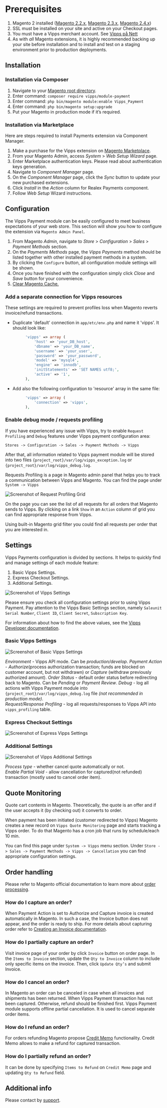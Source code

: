 # Prerequisites

1. Magento 2 installed ([Magento 2.2.x](https://devdocs.magento.com/guides/v2.2/release-notes/bk-release-notes.html), [Magento 2.3.x](https://devdocs.magento.com/guides/v2.3/release-notes/bk-release-notes.html), [Magento 2.4.x](https://devdocs.magento.com/guides/v2.4/release-notes/bk-release-notes.html))
1. SSL must be installed on your site and active on your Checkout pages.
1. You must have a Vipps merchant account. See [Vipps på Nett](https://www.vipps.no/bedrift/vipps-pa-nett)
1. As with _all_ Magento extensions, it is highly recommended backing up your site before installation and to install and test on a staging environment prior to production deployments.

## Installation

### Installation via Composer

1. Navigate to your [Magento root directory](https://devdocs.magento.com/guides/v2.4/extension-dev-guide/build/module-file-structure.html).
1. Enter command: `composer require vipps/module-payment`
1. Enter command: `php bin/magento module:enable Vipps_Payment`
1. Enter command: `php bin/magento setup:upgrade`
1. Put your Magento in production mode if it’s required.

### Installation via Marketplace

Here are steps required to install Payments extension via Component Manager.

1. Make a purchase for the Vipps extension on [Magento Marketplace](https://marketplace.magento.com/vipps-module-payment.html).
1. From your Magento Admin, access *System* > *Web Setup Wizard* page.
1. Enter Marketplace authentication keys. Please read about authentication keys generation.
1. Navigate to *Component Manager* page.
1. On the *Component Manager* page, click the *Sync* button to update your new purchased extensions.
6. Click *Install* in the *Action* column for Realex Payments component.
7. Follow *Web Setup* Wizard instructions.

## Configuration

The Vipps Payment module can be easily configured to meet business expectations of your web store. This section will show you how to configure the extension via `Magento Admin Panel`.

1. From Magento *Admin*, navigate to *Store* > *Configuration* > *Sales* > *Payment Methods* section.
1. On the *Payments Methods* page, the *Vipps Payments* method should be listed together with other installed payment methods in a system.
1. By clicking the `Configure` button, all configuration module settings will be shown.
1. Once you have finished with the configuration simply click *Close* and *Save* button for your convenience.
1. [Clear Magento Cache.](https://devdocs.magento.com/guides/v2.4/config-guide/cli/config-cli-subcommands-cache.html)

### Add a separate connection for Vipps resources
These settings are required to prevent profiles loss when Magento reverts invoice/refund transactions.  

* Duplicate 'default' connection in `app/etc/env.php` and name it 'vipps'. It should look like:

```php
         'vipps' => array (
             'host' => 'your_DB_host',
             'dbname' => 'your_DB_name',
             'username' => 'your_user',
             'password' => 'your_password',
             'model' => 'mysql4',
             'engine' => 'innodb',
             'initStatements' => 'SET NAMES utf8;',
             'active' => '1',
         ),
```

* Add also the following configuration to 'resource' array in the same file:

```php
         'vipps' => array (
             'connection' => 'vipps',
         ),
```

### Enable debug mode / requests profiling

If you have experienced any issue with Vipps, try to enable `Request Profiling` and `Debug` features under Vipps payment configuration area:

`Stores -> Configuration -> Sales -> Payment Methods -> Vipps`

After that, all information related to Vipps payment module will be stored into two files `{project_root}/var/log/vipps_exception.log` or `{project_root}/var/log/vipps_debug.log`.

Requests Profiling is a page in Magento admin panel that helps you to track a communication between Vipps and Magento.
You can find the page under `System -> Vipps`

![Screenshot of Request Profiling Grid](docs/images/request_profiling.png)

On the page you can see the list of all requests for all orders that Magento sends to Vipps. 
By clicking on a link `Show` in an `Action` column of grid you can find appropriate response from Vipps.

Using built-in Magento grid filter you could find all requests per order that you are interested in.

## Settings

Vipps Payments configuration is divided by sections. It helps to quickly find and manage settings of each module feature:

1. Basic Vipps Settings.
1. Express Checkout Settings.
1. Additional Settings.

![Screenshot of Vipps Settings](docs/images/vipps_method.png)

Please ensure you check all configuration settings prior to using Vipps Payment. Pay attention to the Vipps Basic Settings section, namely `Saleunit Serial Number`, `Client ID`, `Client Secret`, `Subscription Key`.

For information about how to find the above values, see the [Vipps Developer documentation](https://developer.vippsmobilepay.com/).

### Basic Vipps Settings

![Screenshot of Basic Vipps Settings](docs/images/vipps_basic.png)

*Environment*  - Vipps API mode. Can be *production/develop*.
*Payment Action* - *Authorize*(process authorization transaction; funds are blocked on customer account, but not withdrawn) or *Capture* (withdraw previously authorized amount).
*Order Status* - default order status before redirecting back to Magento. Can be *Pending* or *Payment Review*.
*Debug* - log all actions with Vipps Payment module into `{project_root}/var/log/vipps_debug.log` file *(not recommended in production mode)*.  
*Request/Response Profiling* - log all requests/responses to Vipps API into `vipps_profiling` table.

### Express Checkout Settings

![Screenshot of Express Vipps Settings](docs/images/express_vipps_settings.png)

### Additional Settings

![Screenshot of Vipps Additional Settings](docs/images/vipps_additional_settings.png)


*Process type* - whether cancel quote automatically or not.  
*Enable Partial Void* - allow cancellation for captured(not refunded) transaction (mostly used to cancel order item).

## Quote Monitoring

Quote cart contents in Magento. Theoretically, the quote is an offer and if the user accepts it (by checking out) it converts to order.

When payment has been initiated (customer redirected to Vipps) Magento creates a new record on `Vipps Quote Monitoring` page and starts tracking a Vipps order.
To do that Magento has a cron job that runs by schedule/each 10 min.

You can find this page under `System -> Vipps` menu section. Under `Store -> Sales -> Payment Methods -> Vipps -> Cancellation` you can find appropriate configuration settings.

## Order handling
Please refer to Magento official documentation to learn more about [order processing](https://docs.magento.com/user-guide/sales/order-processing.html).

### How do I capture an order?
When Payment Action is set to Authorize and Capture invoice is created automatically in Magento. In such a case, the Invoice button does not appear, and the order is ready to ship.
For more details about capturing order refer to [Creating an Invoice documentation](https://docs.magento.com/user-guide/sales/invoice-create.html).

### How do I partially capture an order?
Visit invoice page of your order by click `Invoice` button on order page. In the `Items to Invoice` section, update the `Qty to Invoice` column to include only specific items on the invoice.
Then, click `Update Qty’s` and submit Invoice.

### How do I cancel an order?
In Magento an order can be canceled in case when all invoices and shipments has been returned. When Vipps Payment transaction has not been captured.
Otherwise, refund should be finished first. Vipps Payment module supports offline partial cancellation. It is used to cancel separate order items.

### How do I refund an order?
For orders refunding Magento propose [Credit Memo](https://docs.magento.com/user-guide/sales/credit-memos.html) functionality.
Credit Memo allows to make a refund for captured transaction.

### How do I partially refund an order?
It can be done by specifying `Items to Refund` on `Credit Memo` page and updating `Qty to Refund` field.

## Additional info

Please contact by [support](https://github.com/vippsas/vipps-magento/wiki).
